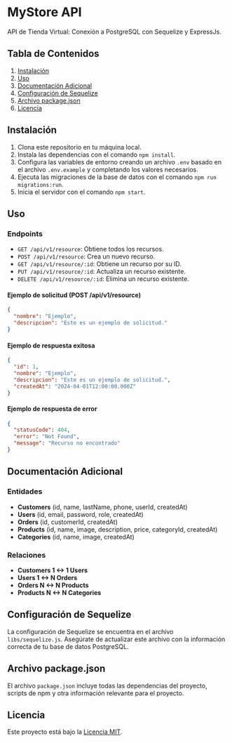 # MyStore API

API de Tienda Virtual: Conexión a PostgreSQL con Sequelize y ExpressJs.

## Tabla de Contenidos

1. [Instalación](#instalación)
2. [Uso](#uso)
3. [Documentación Adicional](#documentación-adicional)
4. [Configuración de Sequelize](#configuración-de-sequelize)
5. [Archivo package.json](#archivo-packagejson)
6. [Licencia](#licencia)

## Instalación

1. Clona este repositorio en tu máquina local.
2. Instala las dependencias con el comando `npm install`.
3. Configura las variables de entorno creando un archivo `.env` basado en el archivo `.env.example` y completando los valores necesarios.
4. Ejecuta las migraciones de la base de datos con el comando `npm run migrations:run`.
5. Inicia el servidor con el comando `npm start`.

## Uso

### Endpoints

- `GET /api/v1/resource`: Obtiene todos los recursos.
- `POST /api/v1/resource`: Crea un nuevo recurso.
- `GET /api/v1/resource/:id`: Obtiene un recurso por su ID.
- `PUT /api/v1/resource/:id`: Actualiza un recurso existente.
- `DELETE /api/v1/resource/:id`: Elimina un recurso existente.

#### Ejemplo de solicitud (POST /api/v1/resource)

```json
{
  "nombre": "Ejemplo",
  "descripcion": "Este es un ejemplo de solicitud."
}
```

#### Ejemplo de respuesta exitosa

```json
{
  "id": 1,
  "nombre": "Ejemplo",
  "descripcion": "Este es un ejemplo de solicitud.",
  "createdAt": "2024-04-01T12:00:00.000Z"
}
```

#### Ejemplo de respuesta de error

```json
{
  "statusCode": 404,
  "error": "Not Found",
  "message": "Recurso no encontrado"
}
```

## Documentación Adicional

### Entidades

- **Customers** (id, name, lastName, phone, userId, createdAt)
- **Users** (id, email, password, role, createdAt)
- **Orders** (id, customerId, createdAt)
- **Products** (id, name, image, description, price, categoryId, createdAt)
- **Categories** (id, name, image, createdAt)

### Relaciones

- **Customers 1 <-> 1 Users**
- **Users 1 <-> N Orders**
- **Orders N <-> N Products**
- **Products N <-> N Categories**

## Configuración de Sequelize

La configuración de Sequelize se encuentra en el archivo `libs/sequelize.js`. Asegúrate de actualizar este archivo con la información correcta de tu base de datos PostgreSQL.

## Archivo package.json

El archivo `package.json` incluye todas las dependencias del proyecto, scripts de npm y otra información relevante para el proyecto.

## Licencia

Este proyecto está bajo la [Licencia MIT](LICENSE).
